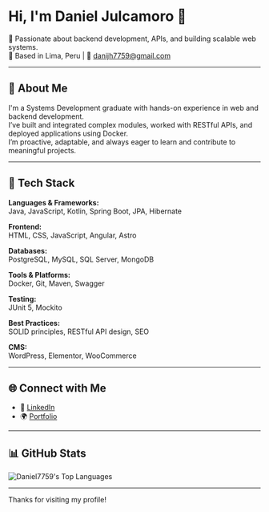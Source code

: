# Hi, I'm Daniel Julcamoro 👋

🎯 Passionate about backend development, APIs, and building scalable web systems.  
📍 Based in Lima, Peru | 📧 danijh7759@gmail.com

---

## 💼 About Me

I'm a Systems Development graduate with hands-on experience in web and backend development.  
I’ve built and integrated complex modules, worked with RESTful APIs, and deployed applications using Docker.  
I’m proactive, adaptable, and always eager to learn and contribute to meaningful projects.

---

## 🧰 Tech Stack

**Languages & Frameworks:**  
Java, JavaScript, Kotlin, Spring Boot, JPA, Hibernate

**Frontend:**  
HTML, CSS, JavaScript, Angular, Astro

**Databases:**  
PostgreSQL, MySQL, SQL Server, MongoDB

**Tools & Platforms:**  
Docker, Git, Maven, Swagger

**Testing:**  
JUnit 5, Mockito

**Best Practices:**  
SOLID principles, RESTful API design, SEO

**CMS:**  
WordPress, Elementor, WooCommerce

---

## 🌐 Connect with Me

- 💼 [LinkedIn](https://linkedin.com/in/danieljulcamorohuanca)  
- 🌍 [Portfolio](https://portfolio-dani7759.vercel.app)

---

## 📊 GitHub Stats

![Daniel7759's Top Languages](https://github-readme-stats.vercel.app/api/top-langs/?username=Daniel7759&theme=vue-dark&show_icons=true&hide_border=true&layout=compact)

---

Thanks for visiting my profile!

<!---
Daniel7759/Daniel7759 is a ✨ special ✨ repository because its `README.md` (this file) appears on your GitHub profile.
You can click the Preview link to take a look at your changes.
--->
